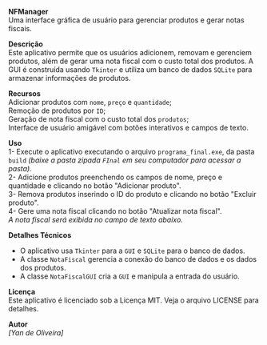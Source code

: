 **NFManager**                                                                                           
Uma interface gráfica de usuário para gerenciar produtos e gerar notas fiscais.                                                    

**Descrição**                                    
Este aplicativo permite que os usuários adicionem, removam e gerenciem produtos, além de gerar uma nota fiscal com o custo total dos produtos. A GUI é construída usando `Tkinter` e utiliza um banco de dados `SQLite` para armazenar informações de produtos.

**Recursos**                                                          
Adicionar produtos com `nome`, `preço` e `quantidade`;                                                                                                               
Remoção de produtos por `ID`;                                                                                                                                                                
Geração de nota fiscal com o custo total dos `produtos`;                                                                                                       
Interface de usuário amigável com botões interativos e campos de texto.                                                                                                                                         

**Uso**                                                                               
1- Execute o aplicativo executando o arquivo `programa_final.exe`, da pasta `build` *(baixe a pasta zipada `FInal` em seu computador para acessar a pasta).*                                                         
2- Adicione produtos preenchendo os campos de nome, preço e quantidade e clicando no botão "Adicionar produto".     
3- Remova produtos inserindo o ID do produto e clicando no botão "Excluir produto".                            
4- Gere uma nota fiscal clicando no botão "Atualizar nota fiscal".                                                          
   *A nota fiscal será exibida no campo de texto abaixo.*

**Detalhes Técnicos**                                                                                                                                                          
- O aplicativo usa `Tkinter` para a `GUI` e `SQLite` para o banco de dados.                                                                              
- A classe `NotaFiscal` gerencia a conexão do banco de dados e os dados dos produtos.                                                                                  
- A classe `NotaFiscalGUI` cria a `GUI` e manipula a entrada do usuário.                                                                                                                                 

**Licença**                                                                                 
Este aplicativo é licenciado sob a Licença MIT. Veja o arquivo LICENSE para detalhes.

**Autor**                                                                                 
*[Yan de Oliveira]*



